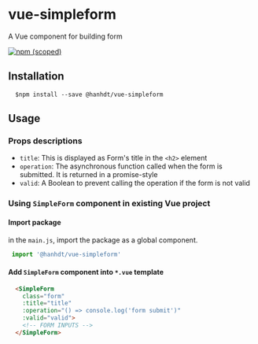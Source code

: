 # vue-simpleform

A Vue component for building form

[![npm (scoped)](https://img.shields.io/npm/v/@hanhdt/vue-simpleform.svg?style=for-the-badge)](https://www.npmjs.com/package/@hanhdt/vue-simpleform)

## Installation

```Shell
  $npm install --save @hanhdt/vue-simpleform
```

## Usage

### Props descriptions

- `title`: This is displayed as Form's title in the `<h2>` element
- `operation`: The asynchronous function called when the form is submitted. It is returned in a promise-style
- `valid`: A Boolean to prevent calling the operation if the form is not valid

### Using `SimpleForm` component in existing Vue project

#### Import package

in the `main.js`, import the package as a global component.

```javascript
 import '@hanhdt/vue-simpleform'
```

#### Add `SimpleForm` component into `*.vue` template

```html
  <SimpleForm
    class="form"
    :title="title"
    :operation="() => console.log('form submit')"
    :valid="valid">
    <!-- FORM INPUTS -->
  </SimpleForm>
```